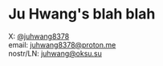 # Ju Hwang's blah blah

X: [@juhwang8378](https://x.com/juhwang8378)  
email: [juhwang8378@proton.me](mailto:juhwang8378)  
nostr/LN: [juhwang@oksu.su](https://primal.net/p/nprofile1qqs05h4qpl9yy6wq39zu48mcnmgjh7r999s9fhrgsjxk945lzp6lhlsd8zdu8)  



